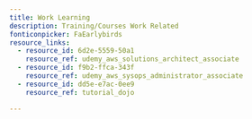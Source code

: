 ```yaml
---
title: Work Learning
description: Training/Courses Work Related
fonticonpicker: FaEarlybirds
resource_links:
  - resource_id: 6d2e-5559-50a1
    resource_ref: udemy_aws_solutions_architect_associate
  - resource_id: f9b2-ffca-343f
    resource_ref: udemy_aws_sysops_administrator_associate
  - resource_id: dd5e-e7ac-0ee9
    resource_ref: tutorial_dojo

---
```










